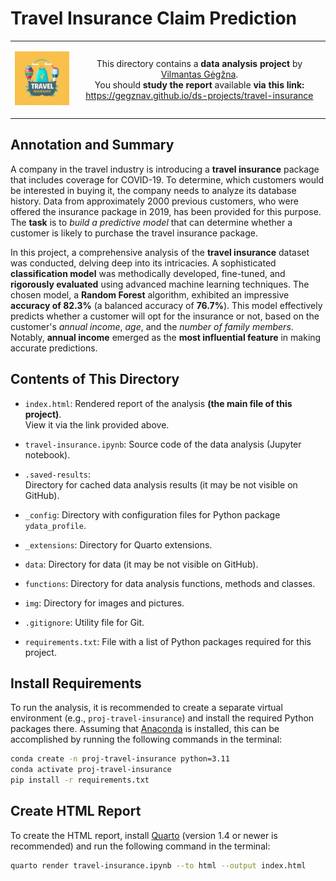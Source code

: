 Travel Insurance Claim Prediction
=================================

<table width="100%">
  <tr>
  <td width="20%">
  <p align="center">
  
  <img src="img/logo-mini.png">

  </p>
  </td> 
  <td width="80%" align="center">
  
  This directory contains a **data analysis project** by [Vilmantas Gėgžna](https://github.com/GegznaV).  
You should **study the report** available **via this link:**  
<https://gegznav.github.io/ds-projects/travel-insurance>   

  </td>
  </tr>
</table>

Annotation and Summary
----------------------

A company in the travel industry is introducing a **travel insurance** package that includes coverage for COVID-19. To determine, which customers would be interested in buying it, the company needs to analyze its database history. Data from approximately 2000 previous customers, who were offered the insurance package in 2019, has been provided for this purpose. The **task** is to *build a predictive model* that can determine whether a customer is likely to purchase the travel insurance package.

In this project, a comprehensive analysis of the **travel insurance** dataset was conducted, delving deep into its intricacies. A sophisticated **classification model** was methodically developed, fine-tuned, and **rigorously evaluated** using advanced machine learning techniques. The chosen model, a **Random Forest** algorithm, exhibited an impressive **accuracy of 82.3%** (a balanced accuracy of **76.7%**). This model effectively predicts whether a customer will opt for the insurance or not, based on the customer's *annual income*, *age*, and the *number of family members*. Notably,  **annual income** emerged as the **most influential feature** in making accurate predictions.



Contents of This Directory
---------------------------

- `index.html`:
Rendered report of the analysis **(the main file of this project)**.  
View it via the link provided above.

- `travel-insurance.ipynb`:
Source code of the data analysis (Jupyter notebook).

- `.saved-results`:  
Directory for cached data analysis results (it may be not visible on GitHub).

- `_config`:
Directory with configuration files for Python package `ydata_profile`.

- `_extensions`:
Directory for Quarto extensions.

- `data`:
Directory for data (it may be not visible on GitHub).

- `functions`:
Directory for data analysis functions, methods and classes.

- `img`:
Directory for images and pictures.

- `.gitignore`:
Utility file for Git.

- `requirements.txt`: 
File with a list of Python packages required for this project.



Install Requirements
--------------------

To run the analysis, it is recommended to create a separate virtual environment (e.g., `proj-travel-insurance`) and install the required Python packages there.
Assuming that [Anaconda](https://www.anaconda.com/download) is installed, this can be accomplished by running the following commands in the terminal:

```bash
conda create -n proj-travel-insurance python=3.11
conda activate proj-travel-insurance
pip install -r requirements.txt
```


Create HTML Report
------------------

To create the HTML report, install [Quarto](https://quarto.org/docs/download/) (version 1.4 or newer is recommended) and run the following command in the terminal:

```bash
quarto render travel-insurance.ipynb --to html --output index.html
```
